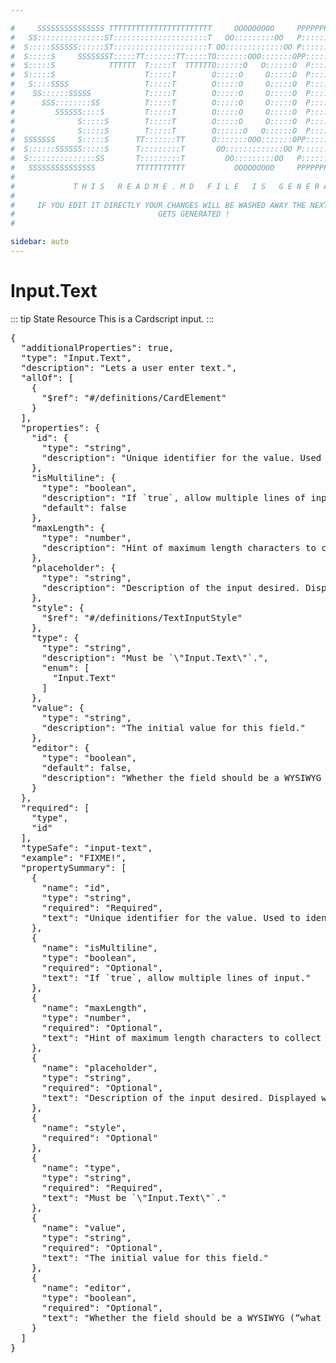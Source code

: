 ```yaml
---

#     SSSSSSSSSSSSSSS TTTTTTTTTTTTTTTTTTTTTTT     OOOOOOOOO     PPPPPPPPPPPPPPPPP    !!!  
#   SS:::::::::::::::ST:::::::::::::::::::::T   OO:::::::::OO   P::::::::::::::::P  !!:!! 
#  S:::::SSSSSS::::::ST:::::::::::::::::::::T OO:::::::::::::OO P::::::PPPPPP:::::P !:::! 
#  S:::::S     SSSSSSST:::::TT:::::::TT:::::TO:::::::OOO:::::::OPP:::::P     P:::::P!:::! 
#  S:::::S            TTTTTT  T:::::T  TTTTTTO::::::O   O::::::O  P::::P     P:::::P!:::! 
#  S:::::S                    T:::::T        O:::::O     O:::::O  P::::P     P:::::P!:::! 
#   S::::SSSS                 T:::::T        O:::::O     O:::::O  P::::PPPPPP:::::P !:::! 
#    SS::::::SSSSS            T:::::T        O:::::O     O:::::O  P:::::::::::::PP  !:::! 
#      SSS::::::::SS          T:::::T        O:::::O     O:::::O  P::::PPPPPPPPP    !:::! 
#         SSSSSS::::S         T:::::T        O:::::O     O:::::O  P::::P            !:::! 
#              S:::::S        T:::::T        O:::::O     O:::::O  P::::P            !!:!! 
#              S:::::S        T:::::T        O::::::O   O::::::O  P::::P             !!!   
#  SSSSSSS     S:::::S      TT:::::::TT      O:::::::OOO:::::::OPP::::::PP                 
#  S::::::SSSSSS:::::S      T:::::::::T       OO:::::::::::::OO P::::::::P           !!!  
#  S:::::::::::::::SS       T:::::::::T         OO:::::::::OO   P::::::::P          !!:!! 
#   SSSSSSSSSSSSSSS         TTTTTTTTTTT           OOOOOOOOO     PPPPPPPPPP           !!!  
#                                                                                          
#             T H I S   R E A D M E . M D   F I L E   I S   G E N E R A T E D !           
#                                                                                         
#     IF YOU EDIT IT DIRECTLY YOUR CHANGES WILL BE WASHED AWAY THE NEXT TIME THIS FILE  
#                                GETS GENERATED !
#                                                                                         

sidebar: auto
---
```


# Input.Text

::: tip State Resource
This is a Cardscript input.
:::


<pre>
{
  "additionalProperties": true,
  "type": "Input.Text",
  "description": "Lets a user enter text.",
  "allOf": [
    {
      "$ref": "#/definitions/CardElement"
    }
  ],
  "properties": {
    "id": {
      "type": "string",
      "description": "Unique identifier for the value. Used to identify collected input when the Submit action is performed."
    },
    "isMultiline": {
      "type": "boolean",
      "description": "If `true`, allow multiple lines of input.",
      "default": false
    },
    "maxLength": {
      "type": "number",
      "description": "Hint of maximum length characters to collect (may be ignored by some clients)."
    },
    "placeholder": {
      "type": "string",
      "description": "Description of the input desired. Displayed when no text has been input."
    },
    "style": {
      "$ref": "#/definitions/TextInputStyle"
    },
    "type": {
      "type": "string",
      "description": "Must be `\"Input.Text\"`.",
      "enum": [
        "Input.Text"
      ]
    },
    "value": {
      "type": "string",
      "description": "The initial value for this field."
    },
    "editor": {
      "type": "boolean",
      "default": false,
      "description": "Whether the field should be a WYSIWYG (“what you see is what you get”) editor, if false then plain text field."
    }
  },
  "required": [
    "type",
    "id"
  ],
  "typeSafe": "input-text",
  "example": "FIXME!",
  "propertySummary": [
    {
      "name": "id",
      "type": "string",
      "required": "Required",
      "text": "Unique identifier for the value. Used to identify collected input when the Submit action is performed."
    },
    {
      "name": "isMultiline",
      "type": "boolean",
      "required": "Optional",
      "text": "If `true`, allow multiple lines of input."
    },
    {
      "name": "maxLength",
      "type": "number",
      "required": "Optional",
      "text": "Hint of maximum length characters to collect (may be ignored by some clients)."
    },
    {
      "name": "placeholder",
      "type": "string",
      "required": "Optional",
      "text": "Description of the input desired. Displayed when no text has been input."
    },
    {
      "name": "style",
      "required": "Optional"
    },
    {
      "name": "type",
      "type": "string",
      "required": "Required",
      "text": "Must be `\"Input.Text\"`."
    },
    {
      "name": "value",
      "type": "string",
      "required": "Optional",
      "text": "The initial value for this field."
    },
    {
      "name": "editor",
      "type": "boolean",
      "required": "Optional",
      "text": "Whether the field should be a WYSIWYG (“what you see is what you get”) editor, if false then plain text field."
    }
  ]
}
</pre>

